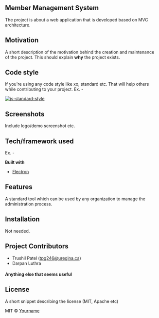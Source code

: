 




## Member Management System
The project is about a web application that is developed based on MVC architecture.

## Motivation
A short description of the motivation behind the creation and maintenance of the project. This should explain **why** the project exists.


## Code style
If you're using any code style like xo, standard etc. That will help others while contributing to your project. Ex. -

[![js-standard-style](https://img.shields.io/badge/code%20style-standard-brightgreen.svg?style=flat)](https://github.com/feross/standard)
 
## Screenshots
Include logo/demo screenshot etc.

## Tech/framework used
Ex. -

<b>Built with</b>
- [Electron](https://electron.atom.io)

## Features
A standard tool which can be used by any organization to manage the administration process.


## Installation
Not needed.


## Project Contributors
* Trushil Patel (tpg246@uregina.ca)
* Darpan Luthra

#### Anything else that seems useful

## License
A short snippet describing the license (MIT, Apache etc)

MIT © [Yourname]()
